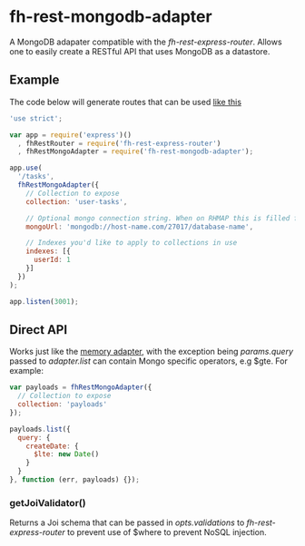 fh-rest-mongodb-adapter
=======================

A MongoDB adapater compatible with the _fh-rest-express-router_. Allows one to
easily create a RESTful API that uses MongoDB as a datastore.

## Example

The code below will generate routes that can be used [like this](https://github.com/feedhenry-staff/fh-rest-express-router#restful-api-definition)

```js
'use strict';

var app = require('express')()
  , fhRestRouter = require('fh-rest-express-router')
  , fhRestMongoAdapter = require('fh-rest-mongodb-adapter');

app.use(
  '/tasks',
  fhRestMongoAdapter({
    // Collection to expose
    collection: 'user-tasks',

    // Optional mongo connection string. When on RHMAP this is filled for you
    mongoUrl: 'mongodb://host-name.com/27017/database-name',

    // Indexes you'd like to apply to collections in use
    indexes: [{
      userId: 1
    }]
  })
);

app.listen(3001);
```

## Direct API
Works just like the [memory adapter](https://github.com/feedhenry-staff/fh-rest-memory-adapter#direct-api),
with the exception being _params.query_ passed to _adapter.list_ can contain
Mongo specific operators, e.g $gte. For example:

```js
var payloads = fhRestMongoAdapter({
  // Collection to expose
  collection: 'payloads'
});

payloads.list({
  query: {
    createDate: {
      $lte: new Date()
    }
  }
}, function (err, payloads) {});
```

### getJoiValidator()
Returns a Joi schema that can be passed in _opts.validations_ to
*fh-rest-express-router* to prevent use of $where to prevent NoSQL injection.
